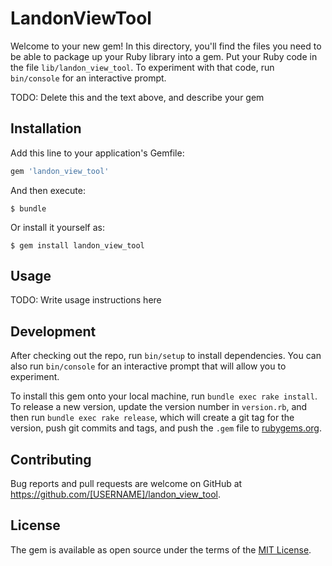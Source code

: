 # LandonViewTool

Welcome to your new gem! In this directory, you'll find the files you need to be able to package up your Ruby library into a gem. Put your Ruby code in the file `lib/landon_view_tool`. To experiment with that code, run `bin/console` for an interactive prompt.

TODO: Delete this and the text above, and describe your gem

## Installation

Add this line to your application's Gemfile:

```ruby
gem 'landon_view_tool'
```

And then execute:

    $ bundle

Or install it yourself as:

    $ gem install landon_view_tool

## Usage

TODO: Write usage instructions here

## Development

After checking out the repo, run `bin/setup` to install dependencies. You can also run `bin/console` for an interactive prompt that will allow you to experiment.

To install this gem onto your local machine, run `bundle exec rake install`. To release a new version, update the version number in `version.rb`, and then run `bundle exec rake release`, which will create a git tag for the version, push git commits and tags, and push the `.gem` file to [rubygems.org](https://rubygems.org).

## Contributing

Bug reports and pull requests are welcome on GitHub at https://github.com/[USERNAME]/landon_view_tool.


## License

The gem is available as open source under the terms of the [MIT License](http://opensource.org/licenses/MIT).

